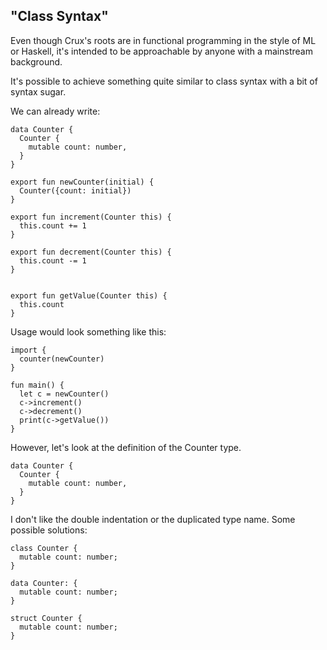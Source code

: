 ## "Class Syntax"

Even though Crux's roots are in functional programming in the style of ML or Haskell, it's intended to be approachable by anyone with a mainstream background.

It's possible to achieve something quite similar to class syntax with a bit of syntax sugar.

We can already write:

```
data Counter {
  Counter {
    mutable count: number,
  }
}

export fun newCounter(initial) {
  Counter({count: initial})
}

export fun increment(Counter this) {
  this.count += 1
}

export fun decrement(Counter this) {
  this.count -= 1
}


export fun getValue(Counter this) {
  this.count
}
```

Usage would look something like this:

```
import {
  counter(newCounter)
}

fun main() {
  let c = newCounter()
  c->increment()
  c->decrement()
  print(c->getValue())
}
```

However, let's look at the definition of the Counter type.

```
data Counter {
  Counter {
    mutable count: number,
  }
}
```

I don't like the double indentation or the duplicated type name.  Some possible solutions:

```
class Counter {
  mutable count: number;
}

data Counter: {
  mutable count: number;
}

struct Counter {
  mutable count: number;
}
```
